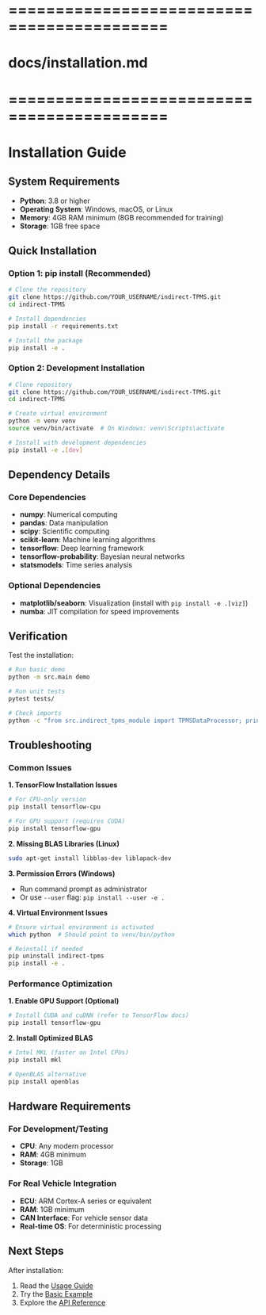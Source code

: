 # ===========================================
# docs/installation.md
# ===========================================

# Installation Guide

## System Requirements

- **Python**: 3.8 or higher
- **Operating System**: Windows, macOS, or Linux
- **Memory**: 4GB RAM minimum (8GB recommended for training)
- **Storage**: 1GB free space

## Quick Installation

### Option 1: pip install (Recommended)

```bash
# Clone the repository
git clone https://github.com/YOUR_USERNAME/indirect-TPMS.git
cd indirect-TPMS

# Install dependencies
pip install -r requirements.txt

# Install the package
pip install -e .
```

### Option 2: Development Installation

```bash
# Clone repository
git clone https://github.com/YOUR_USERNAME/indirect-TPMS.git
cd indirect-TPMS

# Create virtual environment
python -m venv venv
source venv/bin/activate  # On Windows: venv\Scripts\activate

# Install with development dependencies
pip install -e .[dev]
```

## Dependency Details

### Core Dependencies
- **numpy**: Numerical computing
- **pandas**: Data manipulation
- **scipy**: Scientific computing
- **scikit-learn**: Machine learning algorithms
- **tensorflow**: Deep learning framework
- **tensorflow-probability**: Bayesian neural networks
- **statsmodels**: Time series analysis

### Optional Dependencies
- **matplotlib/seaborn**: Visualization (install with `pip install -e .[viz]`)
- **numba**: JIT compilation for speed improvements

## Verification

Test the installation:

```bash
# Run basic demo
python -m src.main demo

# Run unit tests
pytest tests/

# Check imports
python -c "from src.indirect_tpms_module import TPMSDataProcessor; print('Installation successful!')"
```

## Troubleshooting

### Common Issues

**1. TensorFlow Installation Issues**
```bash
# For CPU-only version
pip install tensorflow-cpu

# For GPU support (requires CUDA)
pip install tensorflow-gpu
```

**2. Missing BLAS Libraries (Linux)**
```bash
sudo apt-get install libblas-dev liblapack-dev
```

**3. Permission Errors (Windows)**
- Run command prompt as administrator
- Or use `--user` flag: `pip install --user -e .`

**4. Virtual Environment Issues**
```bash
# Ensure virtual environment is activated
which python  # Should point to venv/bin/python

# Reinstall if needed
pip uninstall indirect-tpms
pip install -e .
```

### Performance Optimization

**1. Enable GPU Support (Optional)**
```bash
# Install CUDA and cuDNN (refer to TensorFlow docs)
pip install tensorflow-gpu
```

**2. Install Optimized BLAS**
```bash
# Intel MKL (faster on Intel CPUs)
pip install mkl

# OpenBLAS alternative
pip install openblas
```

## Hardware Requirements

### For Development/Testing
- **CPU**: Any modern processor
- **RAM**: 4GB minimum
- **Storage**: 1GB

### For Real Vehicle Integration
- **ECU**: ARM Cortex-A series or equivalent
- **RAM**: 1GB minimum
- **CAN Interface**: For vehicle sensor data
- **Real-time OS**: For deterministic processing

## Next Steps

After installation:
1. Read the [Usage Guide](usage.md)
2. Try the [Basic Example](../examples/basic_usage.py)
3. Explore the [API Reference](api_reference.md)